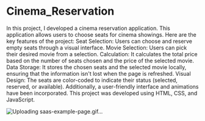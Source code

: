 # Cinema_Reservation
In this project, I developed a cinema reservation application. This application allows users to choose seats for cinema showings. Here are the key features of the project:
Seat Selection: Users can choose and reserve empty seats through a visual interface.
Movie Selection: Users can pick their desired movie from a selection.
Calculation: It calculates the total price based on the number of seats chosen and the price of the selected movie.
Data Storage: It stores the chosen seats and the selected movie locally, ensuring that the information isn't lost when the page is refreshed.
Visual Design: The seats are color-coded to indicate their status (selected, reserved, or available). Additionally, a user-friendly interface and animations have been incorporated.
This project was developed using HTML, CSS, and JavaScript.

![Uploading saas-example-page.gif…]()
